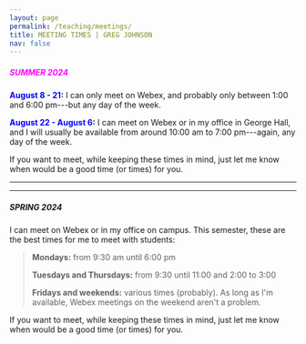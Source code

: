 ```yaml
---
layout: page
permalink: /teaching/meetings/
title: MEETING TIMES | GREG JOHNSON
nav: false
---
```


##### <span style="color:magenta">SUMMER 2024</span>

**<span style="color:blue">August 8 - 21</span>:** I can only meet on Webex, and probably only between 1:00 and 6:00 pm---but any day of the week. 

**<span style="color:blue">August 22 - August 6</span>:** I can meet on Webex or in my office in George Hall, and I will usually be available from around 10:00 am to 7:00 pm---again, any day of the week.  

If you want to meet, while keeping these times in mind, just let me know when would be a good time (or times) for you.

---
---

##### SPRING 2024

I can meet on Webex or in my office on campus. This semester, these are the best times for me to meet with students:

>**Mondays:** from 9:30 am until 6:00 pm
>
>**Tuesdays and Thursdays:** from 9:30 until 11:00 and 2:00 to 3:00 
>
>**Fridays and weekends:** various times (probably). As long as I'm available, Webex meetings on the weekend aren't a problem. 

If you want to meet, while keeping these times in mind, just let me know when would be a good time (or times) for you.